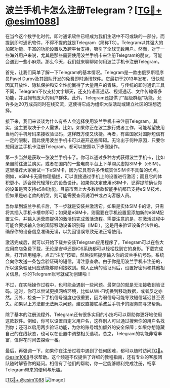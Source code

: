 # 波兰手机卡怎么注册Telegram？[[TG💪+ @esim1088](https://t.me/s/esim1088)]

在当今这个数字化时代，即时通讯软件已经成为我们生活中不可或缺的一部分。而提到即时通讯软件，不得不提的就是Telegram（简称TG）。Telegram以其强大的加密功能、丰富的功能设置以及跨平台支持，吸引了全球无数用户。然而，对于一些海外用户来说，尤其是那些需要使用波兰手机卡来注册Telegram的朋友，可能会遇到一些小麻烦。那么今天，我们就来聊聊如何用波兰手机卡注册Telegram。

首先，让我们简单了解一下Telegram的基本情况。Telegram是一款由俄罗斯程序员Pavel Durov及其团队开发的免费即时通讯软件。它最初于2013年发布，很快就因其开放性、隐私保护和安全性能赢得了大量用户的青睐。与传统的即时通讯工具不同，Telegram不仅支持文字聊天，还支持语音通话、视频通话、文件传输等多功能，并且拥有庞大的用户群体。此外，Telegram还提供了“超级群组”功能，允许多达20万成员同时在线交流，这使得它成为组织大型活动或建立社区的理想选择。

接下来，我们来谈谈为什么有些人会选择使用波兰手机卡来注册Telegram。其实，这主要取决于个人需求。比如，如果你正在波兰旅行或者工作，可能希望使用当地的手机号码来接收验证码，这样既方便又快捷。再者，有些国家对国际短信有一定的限制，因此使用波兰手机卡可以避开这些障碍。无论出于何种原因，只要你想用波兰手机卡注册Telegram，都可以按照以下步骤操作。

第一步当然是获取一张波兰手机卡了。你可以通过多种方式获得波兰手机卡，比如亲自前往波兰购买，或者在国内的一些电商平台上下单购买虚拟SIM卡（eSIM）。这里推荐大家尝试一下eSIM卡，因为它具有许多传统实体SIM卡不具备的优点。例如，eSIM卡无需物理插拔，可以直接通过手机上的设置进行激活；而且它的体积更小，适合现代轻薄化的设备设计。如果你决定使用eSIM卡，记得提前确认你的设备是否支持eSIM功能。目前市面上大多数新款智能手机都已支持eSIM技术，但如果是较老款的机型，则可能需要查阅说明书或咨询客服人员。

当你拿到波兰手机卡后，下一步就是安装并激活它。如果是实体SIM卡的话，只需将其插入手机卡槽中即可；如果是eSIM卡，则需要在手机设置里添加新的eSIM配置文件，并输入运营商提供的激活码完成激活流程。需要注意的是，在激活过程中可能会要求输入你的国际移动设备识别码（IMEI），这是用来验证设备合法性的。确保你的设备信息准确无误，以免因错误导致无法正常使用。

激活完成后，就可以开始下载并安装Telegram应用程序了。Telegram可以在各大应用商店免费下载，无论是安卓还是iOS系统都可以轻松找到它的身影。下载完成后，打开应用程序，点击“注册”按钮，然后按照提示输入你的波兰手机号码。系统会向你发送一条包含验证码的短信，请注意查收。由于你是用波兰手机卡注册的，所以这条验证码应该能够顺利接收到。输入正确的验证码后，设置好密码和其他相关信息，你的Telegram账号就成功创建啦！

不过，在实际操作过程中，也可能会遇到一些问题。最常见的就是无法接收到验证码。这时，你可以尝试更换网络环境，比如从Wi-Fi切换到移动数据，或者反之亦然。另外，检查一下手机信号强度也很重要，因为弱信号可能导致短信延迟甚至丢失。如果以上方法都无法解决问题，建议直接联系波兰手机卡的服务商寻求帮助。

除了基本的注册流程外，Telegram还有很多实用的小技巧可以帮助你更好地使用这款软件。例如，你可以设置自定义用户名，这样别人可以通过搜索你的用户名找到你；还可以启用两步验证功能，为你的账号增加额外的安全保障；如果你想隐藏自己的在线状态，也可以在设置中调整相关选项。总之，Telegram的功能非常丰富，值得花时间去探索一番。

最后，再强调一下，如果你在注册过程中遇到了任何困难，都可以随时访问[TG💪+ @esim1088](https://t.me/s/esim1088)寻求帮助。这个频道不仅提供了详细的教程指南，还有专业的客服团队随时解答你的疑问。相信有了他们的帮助，你一定能够顺利完成注册，畅享Telegram带来的便利与乐趣。

[[TG💪+ @esim1088](https://t.me/s/esim1088) ![Image](https://i.postimg.cc/4NQfJmqS/Snipaste-2025-05-13-00-14-12.png)]